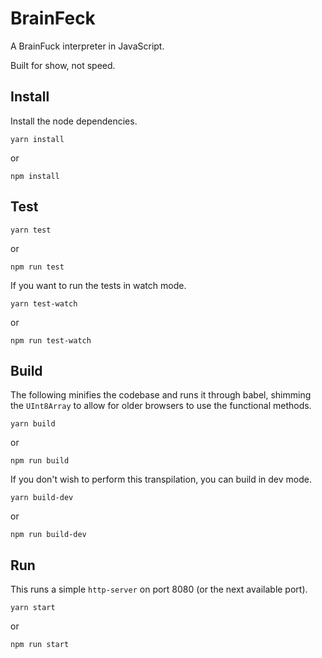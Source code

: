 # BrainFeck

A BrainFuck interpreter in JavaScript.

Built for show, not speed.

## Install

Install the node dependencies.

`yarn install`

or

`npm install`

## Test

`yarn test`

or

`npm run test`

If you want to run the tests in watch mode.

`yarn test-watch`

or

`npm run test-watch` 

## Build

The following minifies the codebase and runs it through babel, shimming the `UInt8Array` to allow for older browsers to use the functional methods.

`yarn build`

or

`npm run build`

If you don't wish to perform this transpilation, you can build in dev mode.

`yarn build-dev`

or

`npm run build-dev`

## Run

This runs a simple `http-server` on port 8080 (or the next available port).

`yarn start`

or

`npm run start`
